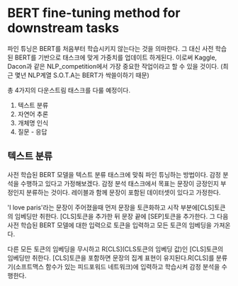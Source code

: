 # BERT fine-tuning method for downstream tasks

파인 튜닝은 BERT를 처음부터 학습시키지 않는다는 것을 의마한다. 그 대신 사전 학습된 BERT를 기반으로 태스크에 맞게 가중치를 업데이트 하게된다.
이로써 Kaggle, Dacon과 같은 NLP_competition에서 가장 중요한 작업이라고 할 수 있을 것이다. (최근 몇년 NLP계열 S.O.T.A는 BERT가 싹쓸이하기 때문)

총 4가지의 다운스트림 태스크를 다룰 예정이다.

1. 텍스트 분류
2. 자연어 추론
3. 개체명 인식
4. 질문 - 응답


## 텍스트 분류
사전 학습된 BERT 모델을 텍스트 분류 태스크에 맞춰 파인 튜닝하는 방법이다. 감정 분석을 수행하고 있다고 가정해보겠다. 
감정 분석 태스크에서 목표는 문장이 긍정인지 부정인지 분류하는 것이다. 레이블과 함께 문장이 포함된 데이터셋이 있다고 가정한다.

'I love paris'라는 문장이 주어졌을때 먼저 문장을 토큰화하고 시작 부분에[CLS]토큰의 임베딩만 취한다. [CLS]토큰을 추가한 뒤
문장 끝에 [SEP]토큰을 추가한다. 그 다음 사전 학습된 BERT 모델에 대한 입력으로 토큰을 입력하고 모든 토큰의 임베딩을 가져온다.

다른 모든 토큰의 임베딩을 무시하고 R[CLS](CLS토큰의 임베딩 값)인 [CLS]토큰의 임베딩만 취한다. [CLS]토큰을 포함하면 문장의
집계 표현이 유지된다.R[CLS]를 분류기(소프트맥스 함수가 있는 피드포워드 네트워크)에 입력하고 학습시켜 감정 분석을 수행한다.

